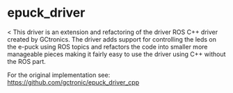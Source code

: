 # epuck_driver
&lt;
This driver is an extension and refactoring of the driver
ROS C++ driver created by GCtronics. The driver adds support for controlling
the leds on the e-puck using ROS topics and refactors the code into smaller more
manageable pieces making it fairly easy to use the driver using C++ without the ROS part.

For the original implementation see:
https://github.com/gctronic/epuck_driver_cpp
>
